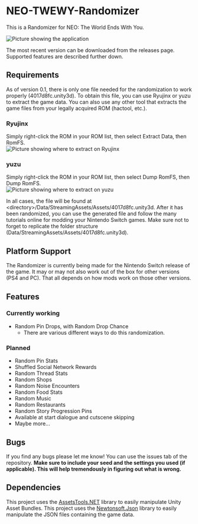 # NEO-TWEWY-Randomizer
This is a Randomizer for NEO: The World Ends With You.

![Picture showing the application](https://i.imgur.com/ehKC9OM.png "The Randomizer")<br>

The most recent version can be downloaded from the releases page. Supported features are described further down.

## Requirements
As of version 0.1, there is only one file needed for the randomization to work properly (4017d8fc.unity3d). To obtain this file, you can use Ryujinx or yuzu to extract the game data. You can also use any other tool that extracts the game files from your legally acquired ROM (hactool, etc.).

### Ryujinx
Simply right-click the ROM in your ROM list, then select Extract Data, then RomFS.<br>
![Picture showing where to extract on Ryujinx](https://i.imgur.com/dQgjGUb.png "Extracting on Ryujinx")<br>

### yuzu
Simply right-click the ROM in your ROM list, then select Dump RomFS, then Dump RomFS.<br>
![Picture showing where to extract on yuzu](https://i.imgur.com/EWi5YO5.png "Extracting on yuzu")<br>

In all cases, the file will be found at \<directory\>/Data/StreamingAssets/Assets/4017d8fc.unity3d. After it has been randomized, you can use the generated file and follow the many tutorials online for modding your Nintendo Switch games. Make sure not to forget to replicate the folder structure (Data/StreamingAssets/Assets/4017d8fc.unity3d).

## Platform Support
The Randomizer is currently being made for the Nintendo Switch release of the game. It may or may not also work out of the box for other versions (PS4 and PC). That all depends on how mods work on those other versions.

## Features

### Currently working
- Random Pin Drops, with Random Drop Chance
  - There are various different ways to do this randomization.

### Planned
- Random Pin Stats
- Shuffled Social Network Rewards
- Random Thread Stats
- Random Shops
- Random Noise Encounters
- Random Food Stats
- Random Music
- Random Restaurants
- Random Story Progression Pins
- Available at start dialogue and cutscene skipping
- Maybe more...

## Bugs
If you find any bugs please let me know! You can use the issues tab of the repository. **Make sure to include your seed and the settings you used (if applicable). This will help tremendously in figuring out what is wrong.**

## Dependencies
This project uses the [AssetsTools.NET](https://github.com/nesrak1/AssetsTools.NET/) library to easily manipulate Unity Asset Bundles.
This project uses the [Newtonsoft.Json](https://github.com/JamesNK/Newtonsoft.Json) library to easily manipulate the JSON files containing the game data.
